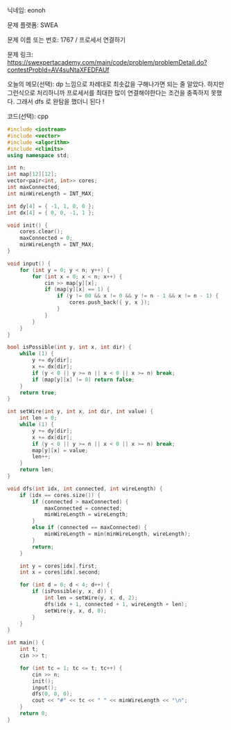 닉네임: eonoh

문제 플랫폼: SWEA

문제 이름 또는 번호: 1767 / 프로세서 연결하기

문제 링크: https://swexpertacademy.com/main/code/problem/problemDetail.do?contestProbId=AV4suNtaXFEDFAUf

오늘의 메모(선택): dp 느낌으로 차례대로 최솟값을 구해나가면 되는 줄 알았다. 하지만 그런식으로 처리하니까 프로세서를 최대한 많이 연결해야한다는 조건을 충족하지 못했다. 그래서 dfs 로 완탐을 했더니 된다 !

코드(선택): cpp

```cpp
#include <iostream>
#include <vector>
#include <algorithm>
#include <climits>
using namespace std;

int n;
int map[12][12];
vector<pair<int, int>> cores;
int maxConnected;
int minWireLength = INT_MAX;

int dy[4] = { -1, 1, 0, 0 };
int dx[4] = { 0, 0, -1, 1 };

void init() {
	cores.clear();
	maxConnected = 0;
	minWireLength = INT_MAX;
}

void input() {
	for (int y = 0; y < n; y++) {
		for (int x = 0; x < n; x++) {
			cin >> map[y][x];
			if (map[y][x] == 1) {
				if (y != 00 && x != 0 && y != n - 1 && x != n - 1) {
					cores.push_back({ y, x });
				}
			}
		}
	}
}

bool isPossible(int y, int x, int dir) {
	while (1) {
		y += dy[dir];
		x += dx[dir];
		if (y < 0 || y >= n || x < 0 || x >= n) break;
		if (map[y][x] != 0) return false;
	}
	return true;
}

int setWire(int y, int x, int dir, int value) {
	int len = 0;
	while (1) {
		y += dy[dir];
		x += dx[dir];
		if (y < 0 || y >= n || x < 0 || x >= n) break;
		map[y][x] = value;
		len++;
	}
	return len;
}

void dfs(int idx, int connected, int wireLength) {
	if (idx == cores.size()) {
		if (connected > maxConnected) {
			maxConnected = connected;
			minWireLength = wireLength;
		}
		else if (connected == maxConnected) {
			minWireLength = min(minWireLength, wireLength);
		}
		return;
	}

	int y = cores[idx].first;
	int x = cores[idx].second;

	for (int d = 0; d < 4; d++) {
		if (isPossible(y, x, d)) {
			int len = setWire(y, x, d, 2);
			dfs(idx + 1, connected + 1, wireLength + len);
			setWire(y, x, d, 0);
		}
	}
}

int main() {
	int t;
	cin >> t;

	for (int tc = 1; tc <= t; tc++) {
		cin >> n;
		init();
		input();
		dfs(0, 0, 0);
		cout << "#" << tc << " " << minWireLength << "\n";
	}
	return 0;
}
```
